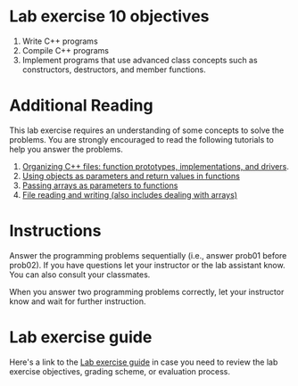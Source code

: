 # Lab exercise 10 objectives
1. Write C++ programs
2. Compile C++ programs
3. Implement programs that use advanced class concepts such as constructors, destructors, and member functions.

# Additional Reading
This lab exercise requires an understanding of some concepts to solve the problems. You are strongly encouraged to read the following tutorials to help you answer the problems.

1. [Organizing C++ files: function prototypes, implementations, and drivers](https://github.com/ILXL-guides/function-file-organization).
1. [Using objects as parameters and return values in functions](https://github.com/ILXL-guides/object-parameters-and-return-values)
1. [Passing arrays as parameters to functions](https://github.com/ILXL-guides/arrays-as-parameters)
1. [File reading and writing (also includes dealing with arrays)](https://github.com/ILXL-guides/cpp-file-io)

# Instructions
Answer the programming problems sequentially (i.e., answer prob01 before prob02). If you have questions let your instructor or the lab assistant know. You can also consult your classmates.

When you answer two programming problems correctly, let your instructor know and wait for further instruction.

# Lab exercise guide
Here's a link to the [Lab exercise guide](https://docs.google.com/document/d/1EX01EtrO-pkHNLVPxiq7HNh1f5KnJZnr_dlJcO4T7t0/edit?usp=sharing) in case you need to review the lab exercise objectives, grading scheme, or evaluation process.